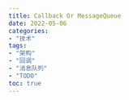 ```yaml
---
title: Callback Or MessageQueue
date: 2022-05-06
categories:
- "技术"
tags:
- "架构"
- "回调"
- "消息队列"
- "TODO"
toc: true
---
```


